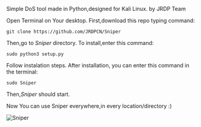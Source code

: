 Simple DoS tool made in Python,designed for Kali Linux. by JRDP Team

Open Terminal on Your desktop. First,download this repo typing command:

    git clone https://github.com/JRDPCN/Sniper

Then,go to *Sniper* directory.
To install,enter this command:

    sudo python3 setup.py

Follow instalation steps.
After installation, you can enter this command in the terminal:

    sudo Sniper

Then,*Sniper* should start.

Now You can use Sniper everywhere,in every location/directory :)

![Sniper](https://github.com/JRDPCN/Sniper/assets/136267216/4bd565e6-b175-4d0a-b874-b9d5f9173e31)

